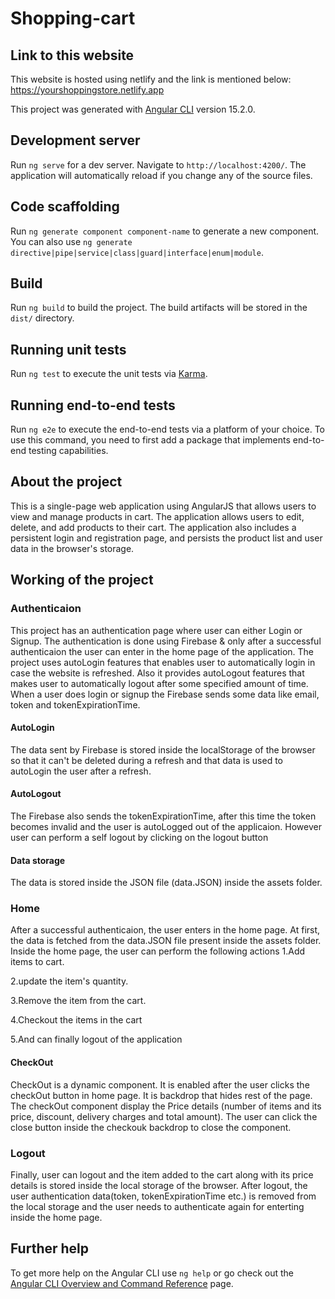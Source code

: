 # Shopping-cart 


## Link to this website
This website is hosted using netlify and the link is mentioned below:
https://yourshoppingstore.netlify.app

This project was generated with [Angular CLI](https://github.com/angular/angular-cli) version 15.2.0.

## Development server

Run `ng serve` for a dev server. Navigate to `http://localhost:4200/`. The application will automatically reload if you change any of the source files.

## Code scaffolding

Run `ng generate component component-name` to generate a new component. You can also use `ng generate directive|pipe|service|class|guard|interface|enum|module`.

## Build

Run `ng build` to build the project. The build artifacts will be stored in the `dist/` directory.

## Running unit tests

Run `ng test` to execute the unit tests via [Karma](https://karma-runner.github.io).

## Running end-to-end tests

Run `ng e2e` to execute the end-to-end tests via a platform of your choice. To use this command, you need to first add a package that implements end-to-end testing capabilities.

## About the project

This is a single-page web application using AngularJS  that allows
users to view and manage products in cart. The application allows users to edit, delete,
and add products to their cart. The application  also includes a persistent login and
registration page, and persists the product list and user data in the browser's storage.

## Working of the project

### Authenticaion
This project has an authentication page where user can either Login or Signup.
The authentication is done using Firebase & only after a successful authenticaion the user can enter in the home page of the application.
The project uses autoLogin features that enables user to automatically login in case the website is refreshed.
Also it provides autoLogout features that makes user to automatically logout after some specified amount of time.
When a user does login or signup the Firebase sends some data like email, token and tokenExpirationTime.
#### AutoLogin
The data sent by Firebase is stored inside the localStorage of the browser so that it can't be deleted during a refresh and that data is used to autoLogin the user after a refresh.
#### AutoLogout
The Firebase also sends the tokenExpirationTime, after this time the token becomes invalid and the user is autoLogged out of the applicaion.
However user can perform a self logout by clicking on the logout button

#### Data storage
The data is stored inside the JSON file (data.JSON) inside the assets folder.

### Home
After a successful authenticaion, the user enters in the home page.
At first, the data is fetched from the data.JSON file present inside the assets folder.
Inside the home page, the user can perform the following actions
1.Add items to cart.

2.update the item's quantity.

3.Remove the item from the cart.

4.Checkout the items in the cart

5.And can finally logout of the application

#### CheckOut
CheckOut is a dynamic component.
It is enabled after the user clicks the checkOut button in home page.
It is backdrop that hides rest of the page.
The checkOut component display the Price details (number of items and its price, discount, delivery charges and total amount).
The user can click the close button inside the checkouk backdrop to close the component.

### Logout
Finally, user can logout and the item added to the cart along with its price details is stored inside the local storage of the browser.
After logout, the user authentication data(token, tokenExpirationTime etc.) is removed from the local storage and the user needs to authenticate again for enterting inside the home page.





## Further help

To get more help on the Angular CLI use `ng help` or go check out the [Angular CLI Overview and Command Reference](https://angular.io/cli) page.

